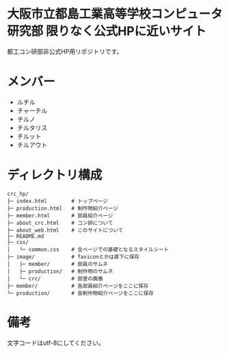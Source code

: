 # 大阪市立都島工業高等学校コンピュータ研究部 限りなく公式HPに近いサイト
都工コン研部非公式HP用リポジトリです。

# メンバー
- ルチル
- チャーチル
- チルノ
- チルタリス
- チルット
- チルアウト

# ディレクトリ構成
```
crc_hp/
├─ index.html        # トップページ
├─ production.html   # 制作物紹介ページ
├─ member.html       # 部員紹介ページ
├─ about_crc.html    # コン研について
├─ about_web.html    # このサイトについて
├─ README.md
├─ css/
│   └─ common.css    # 全ページでの基礎となるスタイルシート
├─ image/            # faviconとかは直下に保存
│   ├─ member/       # 部員のサムネ
│   ├─ production/   # 制作物のサムネ
│   └─ crc/          # 部室の画像
├─ member/           # 各部員紹介ページをここに保存
└─ production/       # 各制作物紹介ページをここに保存
```

# 備考
文字コードはutf-8にしてください。
